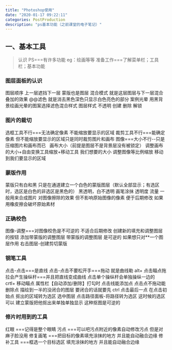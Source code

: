 ```yaml
---
title: "Photoshop使用"
date: "2020-01-17 09:22:11"
categories: PostProduction
description: "ps基本功能（之前课堂的电子笔记）"
---
```


## 一、基本工具

> 认识 PS===有许多功能 eg：绘画等等
> 准备工作===了解菜单栏；工具栏；基本功能

### 图层面板的认识

图层顺序 上一层遮挡下一层 蒙版也是图层
混合模式 就是这层图层与下一层混合叠加的效果
@@滤色 就是消去黑色深色只显示白色亮色的部分 案例光晕 用黑背景绘画光晕的图案选择滤色混合样式
图层样式
不透明
创建 删除 解锁

### 图片的裁切

选框工具不行===无法确定像素 不能缩放要显示的区域
裁剪工具不行===能确定像素 但不能缩放要显示的区域只是同时裁剪图片和画布
图像===大小不行--只是压缩图片和画布而已  
画布大小（前提是图层不是背景层没有被锁定）
调整画布的大小+自由变换工具缩放+移动工具
我们想要的大小 调整图像等比例缩放 移动到我们要显示的区域

### 蒙版作用

蒙版只有白和黑 只是在通道建立一个白色的蒙版图层（默认全部显示；有选区时，选区是白色的非选区是黑色的）
黑透明，白不透明
画笔涂抹 透明度 流量
一般用来合成图片
对图像擦除的效果 但不影响原始图像的像素 便于后期修改
如果用橡皮擦会破坏原始素材

### 正确校色

图像-调整===对图像校色是不可逆的 不适合后期修改
创建新的填充和调整图层的按钮 添加带蒙版的调整图层
带蒙版的调整图层 是可逆的
如果想只对\*\*一个图层作用 右击图层-创建剪切蒙版

### 钢笔工具  

点击-点击===是直线
点击-点击不要松开手===拖动 就是曲线勒
alt+ 点击瞄点拖拉会产生操纵杆===并且把直线变成曲线
点击单个操纵杆会单独操纵一边的  
crtl+ 移动瞄点
属性栏【自动添加/删除】打勾时 点击线能添加点 点击点不拖动能删除点
描绘到一半的没闭合的图层 要闭合的话就要先 ctrl 点击最后一点 在点击初始点
抠出的区域转为选区 选中图层 点击路径面板-将路径转为选区
这时候的选区可以 建立蒙版把他抠出来单独单独显示 这种抠图是可逆的

### 修片时用到的工具

红眼 ===记得是整个眼睛
污点 ===可以吧污点附近的像素自动修改污点 但是对麻子脸没用
修复画笔 ===把目标的像素填充涂抹的地方 并且能自动融合边缘
修补工具 ===框选一个目标选区 填充涂抹的地方 并且能自动融合边缘

##
